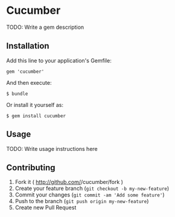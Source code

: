 # Cucumber

TODO: Write a gem description

## Installation

Add this line to your application's Gemfile:

    gem 'cucumber'

And then execute:

    $ bundle

Or install it yourself as:

    $ gem install cucumber

## Usage

TODO: Write usage instructions here

## Contributing

1. Fork it ( http://github.com/<my-github-username>/cucumber/fork )
2. Create your feature branch (`git checkout -b my-new-feature`)
3. Commit your changes (`git commit -am 'Add some feature'`)
4. Push to the branch (`git push origin my-new-feature`)
5. Create new Pull Request

